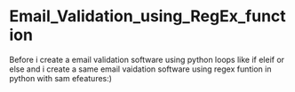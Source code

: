# Email_Validation_using_RegEx_function
Before i create a email validation software using python loops like if eleif or else and i create a same email vaidation 
software using regex funtion in python with sam efeatures:)
